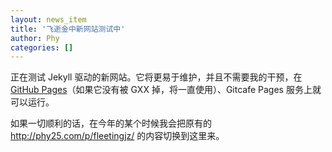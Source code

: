 ```yaml
---
layout: news_item
title: '飞逝金中新网站测试中'
author: Phy
categories: []
---
```


正在测试 Jekyll 驱动的新网站。它将更易于维护，并且不需要我的干预，在 [GitHub Pages][1]（如果它没有被 GXX 掉，将一直使用）、Gitcafe Pages 服务上就可以运行。

如果一切顺利的话，在今年的某个时候我会把原有的 <http://phy25.com/p/fleetingjz/> 的内容切换到这里来。

[1]: http://pages.github.com/